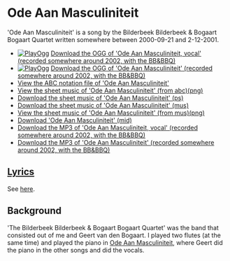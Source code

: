# Ode Aan Masculiniteit

'Ode Aan Masculiniteit' is a song by the Bilderbeek Bilderbeek & Bogaart Bogaart Quartet
written somewhere between 2000-09-21 and 2-12-2001.

 * [![PlayOgg](http://static.fsf.org/playogg/Play_ogg_80x15.png "I support PlayOgg!")](http://playogg.org) [Download the OGG of 'Ode Aan Masculiniteit, vocal' (recorded somewhere around 2002, with the BB&BBQ)](http://www.richelbilderbeek.nl/CD01_01OdeAanMasculiniteitVocaal.ogg)
 * [![PlayOgg](http://static.fsf.org/playogg/Play_ogg_80x15.png "I support PlayOgg!")](http://playogg.org) [Download the OGG of 'Ode Aan Masculiniteit' (recorded somewhere around 2002, with the BB&BBQ)](http://www.richelbilderbeek.nl/CD01_05OdeAanMasculiniteit.ogg)
 * [View the ABC notation file of 'Ode Aan Masculiniteit'](03_ode_aan_masculiniteit.abc)
 * [View the sheet music of 'Ode Aan Masculiniteit' (from abc)(png)](03_ode_aan_masculiniteit.png)
 * [Download the sheet music of 'Ode Aan Masculiniteit' (ps)](03_ode_aan_masculiniteit.ps)
 * [Download the sheet music of 'Ode Aan Masculiniteit' (mus)](03_ode_aan_masculiniteit.mus)
 * [View the sheet music of 'Ode Aan Masculiniteit' (from mus)(png)](03_ode_aan_masculiniteit_mus.png)
 * [Download 'Ode Aan Masculiniteit' (mid)](http://www.richelbilderbeek.nl/SongOdeAanMasculiniteit.mid)
 * [Download the MP3 of 'Ode Aan Masculiniteit, vocal' (recorded somewhere around 2002, with the BB&BBQ)](http://www.richelbilderbeek.nl/CD01_01OdeAanMasculiniteitVocaal.mp3)
 * [Download the MP3 of 'Ode Aan Masculiniteit' (recorded somewhere around 2002, with the BB&BBQ)](http://www.richelbilderbeek.nl/CD01_05OdeAanMasculiniteit.mp3)

## [Lyrics](03_ode_aan_masculiniteit.txt)

See [here](03_ode_aan_masculiniteit.txt).

## Background

'The Bilderbeek Bilderbeek & Bogaart Bogaart Quartet' was the band 
that consisted out of me and Geert van den Bogaart. I played 
two flutes (at the same time) and played the piano 
in [Ode Aan Masculiniteit](03_ode_aan_masculiniteit.md), where
Geert did the piano in the other songs and did the vocals.
